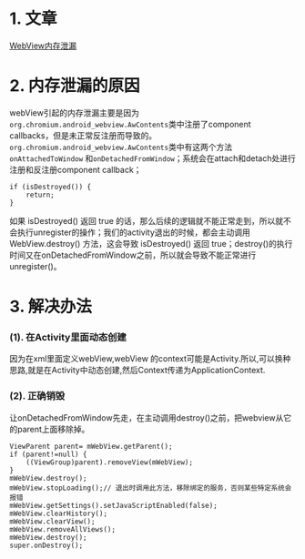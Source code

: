 # 1. 文章
[WebView内存泄漏](https://blog.csdn.net/qq_27248989/article/details/129528176)

# 2. 内存泄漏的原因
webView引起的内存泄漏主要是因为`org.chromium.android_webview.AwContents`类中注册了component callbacks，但是未正常反注册而导致的。 
`org.chromium.android_webview.AwContents`类中有这两个方法 `onAttachedToWindow` 和`onDetachedFromWindow`；系统会在attach和detach处进行注册和反注册component callback；
```
if (isDestroyed()) {
    return;
}
```
如果 isDestroyed() 返回 true 的话，那么后续的逻辑就不能正常走到，所以就不会执行unregister的操作；我们的activity退出的时候，都会主动调用 WebView.destroy() 方法，这会导致 isDestroyed() 返回 true；destroy()的执行时间又在onDetachedFromWindow之前，所以就会导致不能正常进行unregister()。

# 3. 解决办法
### (1). 在Activity里面动态创建
因为在xml里面定义webView,webView 的context可能是Activity.所以,可以换种思路,就是在Activity中动态创建,然后Context传递为ApplicationContext.

### (2). 正确销毁
让onDetachedFromWindow先走，在主动调用destroy()之前，把webview从它的parent上面移除掉。
```
ViewParent parent= mWebView.getParent();
if (parent!=null) {
    ((ViewGroup)parent).removeView(mWebView);
}
mWebView.destroy();
mWebView.stopLoading();// 退出时调用此方法，移除绑定的服务，否则某些特定系统会报错
mWebView.getSettings().setJavaScriptEnabled(false);
mWebView.clearHistory();
mWebView.clearView();
mWebView.removeAllViews();
mWebView.destroy();
super.onDestroy();
```

